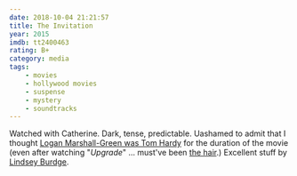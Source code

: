 ```yaml
---
date: 2018-10-04 21:21:57
title: The Invitation
year: 2015
imdb: tt2400463
rating: B+
category: media
tags:
    - movies
    - hollywood movies
    - suspense
    - mystery
    - soundtracks
---
```


Watched with Catherine. Dark, tense, predictable. Uashamed to admit that I thought [Logan Marshall-Green was Tom Hardy](/static/l/logan_marshall_hardy.jpg) for the duration of the movie (even after watching "_Upgrade_" ... must've been [the hair](/static/l/logan_m_g_mane.jpg).) Excellent stuff by [Lindsey Burdge](https://www.imdb.com/name/nm2698115/?ref_=tt_cl_t11).
